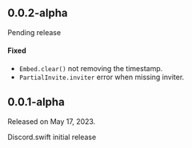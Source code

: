 ## 0.0.2-alpha
Pending release

#### Fixed
- `Embed.clear()` not removing the timestamp.
- `PartialInvite.inviter` error when missing inviter.

## 0.0.1-alpha
Released on May 17, 2023.

Discord.swift initial release
